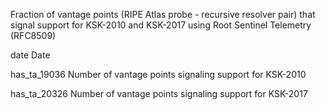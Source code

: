 Fraction of vantage points (RIPE Atlas probe - recursive resolver pair) that signal support for KSK-2010 and KSK-2017 using Root Sentinel Telemetry (RFC8509) 

date			Date

has_ta_19036	Number of vantage points signaling support for KSK-2010 

has_ta_20326	Number of vantage points signaling support for KSK-2017
